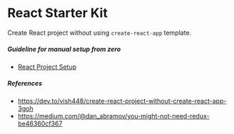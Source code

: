 React Starter Kit
=================
Create React project without using `create-react-app` template.

##### Guideline for manual setup from zero
* [React Project Setup](./react-project-setup.md)

##### References
* https://dev.to/vish448/create-react-project-without-create-react-app-3goh
* https://medium.com/@dan_abramov/you-might-not-need-redux-be46360cf367
